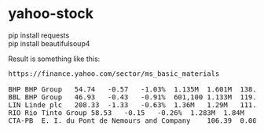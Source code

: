# yahoo-stock
pip install requests <br>
pip install beautifulsoup4 <br>

Result is something like this:
<pre>
https://finance.yahoo.com/sector/ms_basic_materials

BHP	BHP Group	54.74	-0.57	-1.03%	1.135M	1.601M	138.586B	17.12	basic_materials
BBL	BHP Group	46.93	-0.43	-0.91%	601,100	1.133M	119.114B	14.67	basic_materials
LIN	Linde plc	208.33	-1.33	-0.63%	1.36M	1.29M	111.718B	23.04	basic_materials
RIO	Rio Tinto Group	58.53	-0.15	-0.26%	1.283M	1.84M	99.331B	7.34	basic_materials
CTA-PB	E. I. du Pont de Nemours and Company	106.39	0.00	0.00%	69	1,652	92.33B	N/A	basic_materials

</pre>
